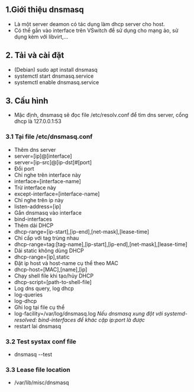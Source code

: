 ## 1.Giới thiệu dnsmasq
 - Là một server deamon có tác dụng làm dhcp server cho host.
 - Có thể gắn vào interface trên VSwitch để sử dụng cho mạng ảo, sử dụng kèm với libvirt,...
## 2. Tải và cài đặt
 - (Debian) sudo apt install dnsmasq
 - systemctl start dnsmasq.service
 - systemctl enable dnsmasq.service
## 3. Cấu hình
 - Mặc định, dnsmasq sẽ đọc file /etc/resolv.conf để tìm dns server, cổng dhcp là 127.0.0.1:53
### 3.1 Tại file /etc/dnsmasq.conf
 - Thêm dns server
  - server=[ip]@[interface]
  - server=[ip-src]@[ip-dst]#[port]
 - Đổi port
 - Chỉ nghe trên interface này
  - interface=[interface-name]
 - Trừ interface này
  - except-interface=[interface-name]
 - Chỉ nghe trên ip này
  - listen-address=[ip]
 - Gắn dnsmasq vào interface
  - bind-interfaces
 - Thêm dải DHCP
  - dhcp-range=[ip-start],[ip-end],[net-mask],[lease-time]
 - Chỉ cấp với tag trùng nhau
  - dhcp-range=tag:[tag-name],[ip-start],[ip-end],[net-mask],[lease-time]
 - Dải static không dùng DHCP
  - dhcp-range=[ip],static
 - Đặt ip host và host-name cụ thể theo MAC
  - dhcp-host=[MAC],[name],[ip]
 - Chạy shell file khi tạo/hủy DHCP
  - dhcp-script=[path-to-shell-file]
 - Log dns query, log dhcp
  - log-queries
  - log-dhcp
 - Ghi log tại  file cụ thể
  - log-facility=/var/log/dnsmasq.log
*Nếu dnsmasq xung đột với systemd-resolved: bind-interfaces để khác cặp ip:port là được* 
 - restart lai dnsmasq
### 3.2 Test systax conf file
 - dnsmasq --test
### 3.3 Lease file location
 - /var/lib/misc/dnsmasq
